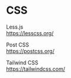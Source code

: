 
# CSS  

Less.js  
https://lesscss.org/

Post CSS  
https://postcss.org/  

Tailwind CSS  
https://tailwindcss.com/
